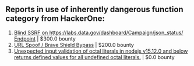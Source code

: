 ## Reports in use of inherently dangerous function category from HackerOne:
1. [Blind SSRF on https://labs.data.gov/dashboard/Campaign/json_status/ Endpoint](https://hackerone.com/reports/895696) | $300.0 bounty
2. [URL Spoof / Brave Shield Bypass](https://hackerone.com/reports/255991) | $200.0 bounty
3. [Unexpected input validation of octal literals in nodejs v15.12.0 and below returns defined values for all undefined octal literals.](https://hackerone.com/reports/1141623) | $0.0 bounty